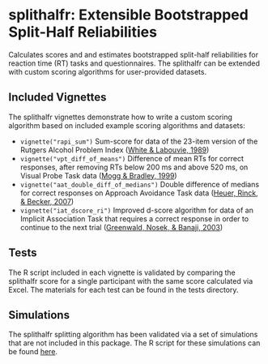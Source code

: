 # splithalfr: Extensible Bootstrapped Split-Half Reliabilities
Calculates scores and and estimates bootstrapped split-half reliabilities for reaction time (RT) tasks and questionnaires. The splithalfr can be extended with custom scoring algorithms for user-provided datasets.

## Included Vignettes
The splithalfr vignettes demonstrate how to write a custom scoring algorithm based on included example scoring algorithms and datasets:
* `vignette("rapi_sum")` Sum-score for data of the 23-item version of the Rutgers Alcohol Problem Index ([White & Labouvie, 1989](https://research.alcoholstudies.rutgers.edu/rapi))
* `vignette("vpt_diff_of_means")` Difference of mean RTs for correct responses, after removing RTs below 200 ms and above 520 ms, on Visual Probe Task data ([Mogg & Bradley, 1999](https://doi.org/10.1080/026999399379050))
* `vignette("aat_double_diff_of_medians")` Double difference of medians for correct responses on Approach Avoidance Task data ([Heuer, Rinck, & Becker, 2007](http://doi.org/10.1016/j.brat.2007.08.010))
* `vignette("iat_dscore_ri")` Improved d-score algorithm for data of an Implicit Association Task that requires a correct response in order to continue to the next trial ([Greenwald, Nosek, & Banaji, 2003](http://dx.doi.org/10.1037/0022-3514.85.2.197))

## Tests
The R script included in each vignette is validated by comparing the splithalfr score for a single participant with the same score calculated via Excel. The materials for each test can be found in the tests directory.

## Simulations
The splithalfr splitting algorithm has been validated via a set of simulations that are not included in this package. The R script
for these simulations can be found [here](https://github.com/tpronk/splithalfr_simulation).
